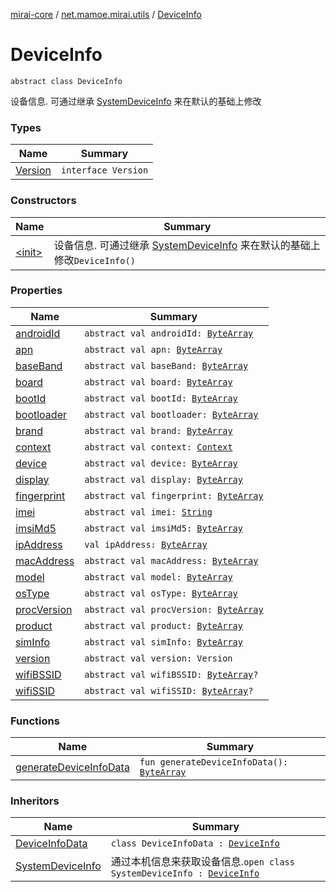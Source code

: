 [mirai-core](../../index.md) / [net.mamoe.mirai.utils](../index.md) / [DeviceInfo](./index.md)

# DeviceInfo

`abstract class DeviceInfo`

设备信息. 可通过继承 [SystemDeviceInfo](../-system-device-info/index.md) 来在默认的基础上修改

### Types

| Name | Summary |
|---|---|
| [Version](-version/index.md) | `interface Version` |

### Constructors

| Name | Summary |
|---|---|
| [&lt;init&gt;](-init-.md) | 设备信息. 可通过继承 [SystemDeviceInfo](../-system-device-info/index.md) 来在默认的基础上修改`DeviceInfo()` |

### Properties

| Name | Summary |
|---|---|
| [androidId](android-id.md) | `abstract val androidId: `[`ByteArray`](https://kotlinlang.org/api/latest/jvm/stdlib/kotlin/-byte-array/index.html) |
| [apn](apn.md) | `abstract val apn: `[`ByteArray`](https://kotlinlang.org/api/latest/jvm/stdlib/kotlin/-byte-array/index.html) |
| [baseBand](base-band.md) | `abstract val baseBand: `[`ByteArray`](https://kotlinlang.org/api/latest/jvm/stdlib/kotlin/-byte-array/index.html) |
| [board](board.md) | `abstract val board: `[`ByteArray`](https://kotlinlang.org/api/latest/jvm/stdlib/kotlin/-byte-array/index.html) |
| [bootId](boot-id.md) | `abstract val bootId: `[`ByteArray`](https://kotlinlang.org/api/latest/jvm/stdlib/kotlin/-byte-array/index.html) |
| [bootloader](bootloader.md) | `abstract val bootloader: `[`ByteArray`](https://kotlinlang.org/api/latest/jvm/stdlib/kotlin/-byte-array/index.html) |
| [brand](brand.md) | `abstract val brand: `[`ByteArray`](https://kotlinlang.org/api/latest/jvm/stdlib/kotlin/-byte-array/index.html) |
| [context](context.md) | `abstract val context: `[`Context`](../-context/index.md) |
| [device](device.md) | `abstract val device: `[`ByteArray`](https://kotlinlang.org/api/latest/jvm/stdlib/kotlin/-byte-array/index.html) |
| [display](display.md) | `abstract val display: `[`ByteArray`](https://kotlinlang.org/api/latest/jvm/stdlib/kotlin/-byte-array/index.html) |
| [fingerprint](fingerprint.md) | `abstract val fingerprint: `[`ByteArray`](https://kotlinlang.org/api/latest/jvm/stdlib/kotlin/-byte-array/index.html) |
| [imei](imei.md) | `abstract val imei: `[`String`](https://kotlinlang.org/api/latest/jvm/stdlib/kotlin/-string/index.html) |
| [imsiMd5](imsi-md5.md) | `abstract val imsiMd5: `[`ByteArray`](https://kotlinlang.org/api/latest/jvm/stdlib/kotlin/-byte-array/index.html) |
| [ipAddress](ip-address.md) | `val ipAddress: `[`ByteArray`](https://kotlinlang.org/api/latest/jvm/stdlib/kotlin/-byte-array/index.html) |
| [macAddress](mac-address.md) | `abstract val macAddress: `[`ByteArray`](https://kotlinlang.org/api/latest/jvm/stdlib/kotlin/-byte-array/index.html) |
| [model](model.md) | `abstract val model: `[`ByteArray`](https://kotlinlang.org/api/latest/jvm/stdlib/kotlin/-byte-array/index.html) |
| [osType](os-type.md) | `abstract val osType: `[`ByteArray`](https://kotlinlang.org/api/latest/jvm/stdlib/kotlin/-byte-array/index.html) |
| [procVersion](proc-version.md) | `abstract val procVersion: `[`ByteArray`](https://kotlinlang.org/api/latest/jvm/stdlib/kotlin/-byte-array/index.html) |
| [product](product.md) | `abstract val product: `[`ByteArray`](https://kotlinlang.org/api/latest/jvm/stdlib/kotlin/-byte-array/index.html) |
| [simInfo](sim-info.md) | `abstract val simInfo: `[`ByteArray`](https://kotlinlang.org/api/latest/jvm/stdlib/kotlin/-byte-array/index.html) |
| [version](version.md) | `abstract val version: Version` |
| [wifiBSSID](wifi-b-s-s-i-d.md) | `abstract val wifiBSSID: `[`ByteArray`](https://kotlinlang.org/api/latest/jvm/stdlib/kotlin/-byte-array/index.html)`?` |
| [wifiSSID](wifi-s-s-i-d.md) | `abstract val wifiSSID: `[`ByteArray`](https://kotlinlang.org/api/latest/jvm/stdlib/kotlin/-byte-array/index.html)`?` |

### Functions

| Name | Summary |
|---|---|
| [generateDeviceInfoData](generate-device-info-data.md) | `fun generateDeviceInfoData(): `[`ByteArray`](https://kotlinlang.org/api/latest/jvm/stdlib/kotlin/-byte-array/index.html) |

### Inheritors

| Name | Summary |
|---|---|
| [DeviceInfoData](../-device-info-data/index.md) | `class DeviceInfoData : `[`DeviceInfo`](./index.md) |
| [SystemDeviceInfo](../-system-device-info/index.md) | 通过本机信息来获取设备信息.`open class SystemDeviceInfo : `[`DeviceInfo`](./index.md) |
